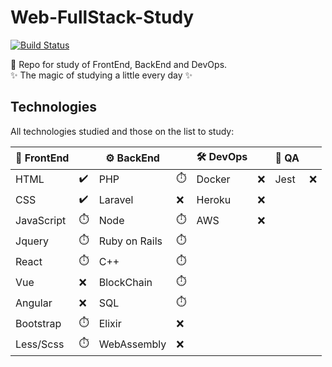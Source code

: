 # Web-FullStack-Study

[![Build Status](https://travis-ci.org/joemccann/dillinger.svg?branch=master)](https://travis-ci.org/joemccann/dillinger)

:orange_book:	 Repo for study of FrontEnd, BackEnd and DevOps.<br>
:sparkles:  The magic of studying a little every day :sparkles:

## Technologies

All technologies studied and those on the list to study:

|🐤 FrontEnd |                      |⚙️  BackEnd    |           |🛠️ DevOps |            |🧪 QA    |      |
| --------   | ----------           |--------------- |-----------|--------   |---------  |----      |----- |
| HTML       |:heavy_check_mark:	  | PHP            |:stopwatch:| Docker    |:x:        |Jest      |:x:   |
| CSS        |:heavy_check_mark:    | Laravel        |:x:        | Heroku    |:x:        |          |      |
| JavaScript |:stopwatch:           | Node           |:stopwatch:| AWS       |:x:        |          |      |
| Jquery     |:stopwatch:           | Ruby on Rails  |:stopwatch:|           |           |          |      |
| React      |:stopwatch:           | C++            |:stopwatch:|           |           |          |      |
| Vue        |:x:                   | BlockChain     |:stopwatch:|           |           |          |      |
| Angular    |:x:                   | SQL            |:stopwatch:|           |           |          |      |
| Bootstrap  |:stopwatch:           | Elixir         |:x:        |           |           |          |      |
| Less/Scss  |:stopwatch:           | WebAssembly    |:x:        |           |           |          |      |
